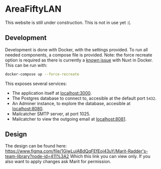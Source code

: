 # AreaFiftyLAN

This website is still under construction. This is not in use yet :(.

## Development

Development is done with Docker, with the settings provided.
To run all needed components, a compose file is provided.
Note: the force recreate option is required as there is currently a [known issue](https://github.com/nuxt/framework/issues/3998) with Nuxt in Docker.
This can be run with:

```bash
docker-compose up --force-recreate
```

This exposes several services:

-   The application itself at [localhost:3000](http://localhost:3000).
-   The Postgres database to connect to, accesible at the default port `5432`.
-   An Adminer instance, to explore the database, accesible at [localhost:8080](http://localhost:8080).
-   Mailcatcher SMTP server, at port 1025.
-   Mailcatcher to view the outgoing email at [localhost:8081](http://localhost:8081).

## Design
The design can be found here: https://www.figma.com/file/1GiwLujABdQqFEfEoj43uY/Marit-Radder's-team-library?node-id=411%3A2 Which this link you can view only. If you also want to apply changes ask Marit for permission. 
